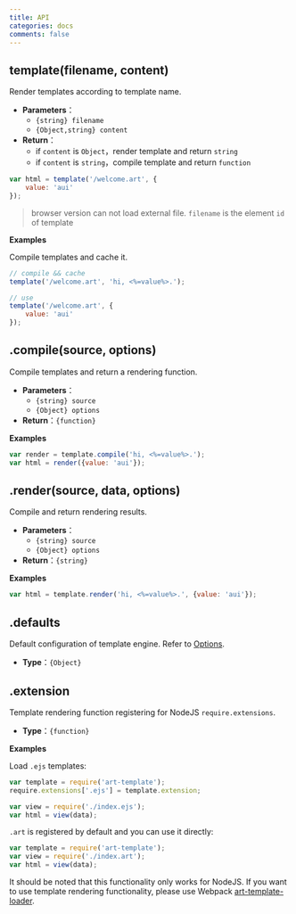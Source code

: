 ```yaml
---
title: API
categories: docs
comments: false
---
```


## template(filename, content)

Render templates according to template name.

* **Parameters**：
    * `{string} filename`
    * `{Object,string} content`
* **Return**：
    * if `content` is `Object`，render template and return `string`
    * if `content` is `string`，compile template and return `function`

```js
var html = template('/welcome.art', {
    value: 'aui'
});
```

> browser version can not load external file. `filename` is the element `id` of template

**Examples**

Compile templates and cache it.

```js
// compile && cache
template('/welcome.art', 'hi, <%=value%>.');

// use
template('/welcome.art', {
    value: 'aui'
});
```

## .compile(source, options)

Compile templates and return a rendering function.

* **Parameters**：
    * `{string} source`
    * `{Object} options`
* **Return**：`{function}`

**Examples**

```js
var render = template.compile('hi, <%=value%>.');
var html = render({value: 'aui'});
```

## .render(source, data, options)

Compile and return rendering results.

* **Parameters**：
    * `{string} source`
    * `{Object} options`
* **Return**：`{string}`

**Examples**

```js
var html = template.render('hi, <%=value%>.', {value: 'aui'});
```

## .defaults

Default configuration of template engine. Refer to [Options](./options.html).

* **Type**：`{Object}`

## .extension

Template rendering function registering for NodeJS `require.extensions`.

* **Type**：`{function}`

**Examples**

Load `.ejs` templates:

```js
var template = require('art-template');
require.extensions['.ejs'] = template.extension;

var view = require('./index.ejs');
var html = view(data); 
```

`.art` is registered by default and you can use it directly:

```js
var template = require('art-template');
var view = require('./index.art');
var html = view(data); 
```

It should be noted that this functionality only works for NodeJS. If you want to use template rendering functionality, please use Webpack [art-template-loader](../webpack).